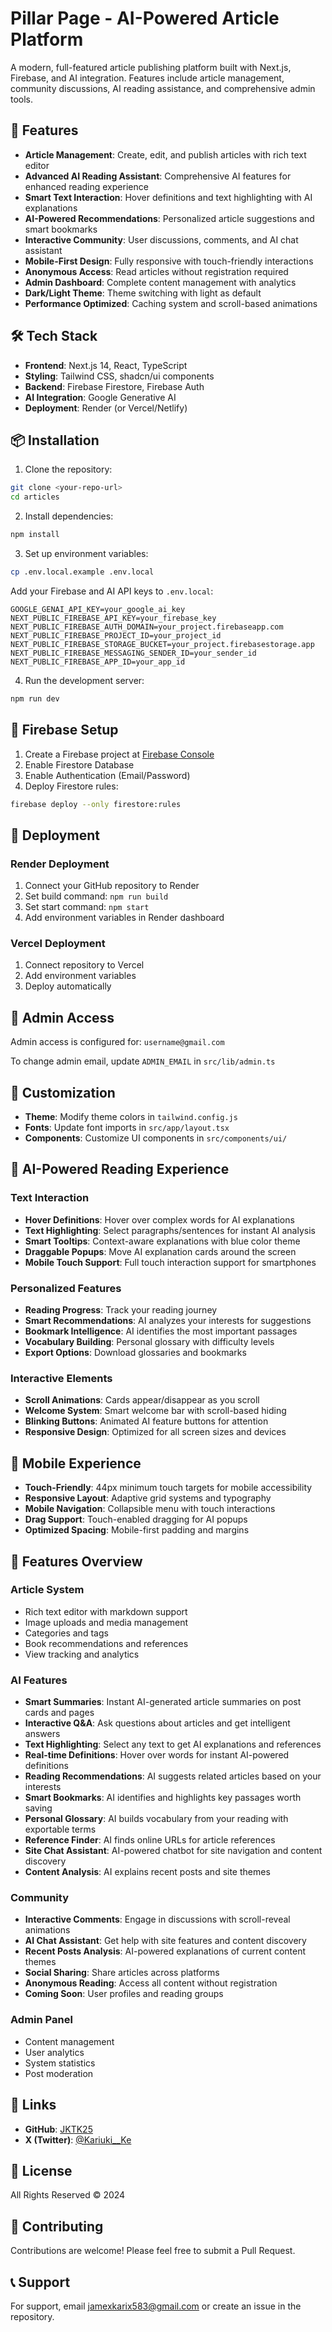 # Pillar Page - AI-Powered Article Platform

A modern, full-featured article publishing platform built with Next.js, Firebase, and AI integration. Features include article management, community discussions, AI reading assistance, and comprehensive admin tools.

## 🚀 Features

- **Article Management**: Create, edit, and publish articles with rich text editor
- **Advanced AI Reading Assistant**: Comprehensive AI features for enhanced reading experience
- **Smart Text Interaction**: Hover definitions and text highlighting with AI explanations
- **AI-Powered Recommendations**: Personalized article suggestions and smart bookmarks
- **Interactive Community**: User discussions, comments, and AI chat assistant
- **Mobile-First Design**: Fully responsive with touch-friendly interactions
- **Anonymous Access**: Read articles without registration required
- **Admin Dashboard**: Complete content management with analytics
- **Dark/Light Theme**: Theme switching with light as default
- **Performance Optimized**: Caching system and scroll-based animations

## 🛠️ Tech Stack

- **Frontend**: Next.js 14, React, TypeScript
- **Styling**: Tailwind CSS, shadcn/ui components
- **Backend**: Firebase Firestore, Firebase Auth
- **AI Integration**: Google Generative AI
- **Deployment**: Render (or Vercel/Netlify)

## 📦 Installation

1. Clone the repository:
```bash
git clone <your-repo-url>
cd articles
```

2. Install dependencies:
```bash
npm install
```

3. Set up environment variables:
```bash
cp .env.local.example .env.local
```

Add your Firebase and AI API keys to `.env.local`:
```
GOOGLE_GENAI_API_KEY=your_google_ai_key
NEXT_PUBLIC_FIREBASE_API_KEY=your_firebase_key
NEXT_PUBLIC_FIREBASE_AUTH_DOMAIN=your_project.firebaseapp.com
NEXT_PUBLIC_FIREBASE_PROJECT_ID=your_project_id
NEXT_PUBLIC_FIREBASE_STORAGE_BUCKET=your_project.firebasestorage.app
NEXT_PUBLIC_FIREBASE_MESSAGING_SENDER_ID=your_sender_id
NEXT_PUBLIC_FIREBASE_APP_ID=your_app_id
```

4. Run the development server:
```bash
npm run dev
```

## 🔧 Firebase Setup

1. Create a Firebase project at [Firebase Console](https://console.firebase.google.com)
2. Enable Firestore Database
3. Enable Authentication (Email/Password)
4. Deploy Firestore rules:
```bash
firebase deploy --only firestore:rules
```

## 🚀 Deployment

### Render Deployment
1. Connect your GitHub repository to Render
2. Set build command: `npm run build`
3. Set start command: `npm start`
4. Add environment variables in Render dashboard

### Vercel Deployment
1. Connect repository to Vercel
2. Add environment variables
3. Deploy automatically

## 👤 Admin Access

Admin access is configured for: `username@gmail.com`

To change admin email, update `ADMIN_EMAIL` in `src/lib/admin.ts`

## 🎨 Customization

- **Theme**: Modify theme colors in `tailwind.config.js`
- **Fonts**: Update font imports in `src/app/layout.tsx`
- **Components**: Customize UI components in `src/components/ui/`

## 🤖 AI-Powered Reading Experience

### Text Interaction
- **Hover Definitions**: Hover over complex words for AI explanations
- **Text Highlighting**: Select paragraphs/sentences for instant AI analysis
- **Smart Tooltips**: Context-aware explanations with blue color theme
- **Draggable Popups**: Move AI explanation cards around the screen
- **Mobile Touch Support**: Full touch interaction support for smartphones

### Personalized Features
- **Reading Progress**: Track your reading journey
- **Smart Recommendations**: AI analyzes your interests for suggestions
- **Bookmark Intelligence**: AI identifies the most important passages
- **Vocabulary Building**: Personal glossary with difficulty levels
- **Export Options**: Download glossaries and bookmarks

### Interactive Elements
- **Scroll Animations**: Cards appear/disappear as you scroll
- **Welcome System**: Smart welcome bar with scroll-based hiding
- **Blinking Buttons**: Animated AI feature buttons for attention
- **Responsive Design**: Optimized for all screen sizes and devices

## 📱 Mobile Experience

- **Touch-Friendly**: 44px minimum touch targets for mobile accessibility
- **Responsive Layout**: Adaptive grid systems and typography
- **Mobile Navigation**: Collapsible menu with touch interactions
- **Drag Support**: Touch-enabled dragging for AI popups
- **Optimized Spacing**: Mobile-first padding and margins

## 📱 Features Overview

### Article System
- Rich text editor with markdown support
- Image uploads and media management
- Categories and tags
- Book recommendations and references
- View tracking and analytics

### AI Features
- **Smart Summaries**: Instant AI-generated article summaries on post cards and pages
- **Interactive Q&A**: Ask questions about articles and get intelligent answers
- **Text Highlighting**: Select any text to get AI explanations and references
- **Real-time Definitions**: Hover over words for instant AI-powered definitions
- **Reading Recommendations**: AI suggests related articles based on your interests
- **Smart Bookmarks**: AI identifies and highlights key passages worth saving
- **Personal Glossary**: AI builds vocabulary from your reading with exportable terms
- **Reference Finder**: AI finds online URLs for article references
- **Site Chat Assistant**: AI-powered chatbot for site navigation and content discovery
- **Content Analysis**: AI explains recent posts and site themes

### Community
- **Interactive Comments**: Engage in discussions with scroll-reveal animations
- **AI Chat Assistant**: Get help with site features and content discovery
- **Recent Posts Analysis**: AI-powered explanations of current content themes
- **Social Sharing**: Share articles across platforms
- **Anonymous Reading**: Access all content without registration
- **Coming Soon**: User profiles and reading groups

### Admin Panel
- Content management
- User analytics
- System statistics
- Post moderation

## 🔗 Links

- **GitHub**: [JKTK25](https://github.com/JKTK25)
- **X (Twitter)**: [@Kariuki__Ke](https://x.com/Kariuki__Ke)

## 📄 License

All Rights Reserved © 2024

## 🤝 Contributing

Contributions are welcome! Please feel free to submit a Pull Request.

## 📞 Support

For support, email jamexkarix583@gmail.com or create an issue in the repository.

